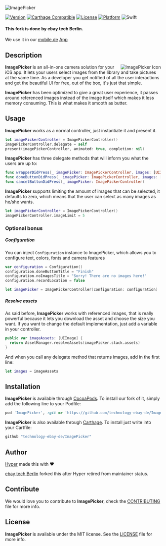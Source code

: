 ![ImagePicker](https://github.com/technology-ebay-de/ImagePicker/blob/master/Resources/ImagePickerPresentation.png)

[![Version](https://img.shields.io/cocoapods/v/ImagePicker.svg?style=flat)](http://cocoadocs.org/docsets/ImagePicker)
[![Carthage Compatible](https://img.shields.io/badge/Carthage-compatible-4BC51D.svg?style=flat)](https://github.com/Carthage/Carthage)
[![License](https://img.shields.io/cocoapods/l/ImagePicker.svg?style=flat)](http://cocoadocs.org/docsets/ImagePicker)
[![Platform](https://img.shields.io/cocoapods/p/ImagePicker.svg?style=flat)](http://cocoadocs.org/docsets/ImagePicker)
![Swift](https://img.shields.io/badge/%20in-swift%204.2-orange.svg)

#### This fork is done by ebay tech Berlin. 
We use it in our [mobile.de](https://www.mobile.de) [App](https://itunes.apple.com/de/app/mobile.de-mobile-autoborse/id378563358)

## Description

<img src="https://github.com/technology-ebay-de/ImagePicker/blob/master/Resources/ImagePickerIcon.png" alt="ImagePicker Icon" align="right" />

**ImagePicker** is an all-in-one camera solution for your iOS app. It lets your users select images from the library and take pictures at the same time. As a developer you get notified of all the user interactions and get the beautiful UI for free, out of the box, it's just that simple.

**ImagePicker** has been optimized to give a great user experience, it passes around referenced images instead of the image itself which makes it less memory consuming. This is what makes it smooth as butter.

## Usage

**ImagePicker** works as a normal controller, just instantiate it and present it.

```swift
let imagePickerController = ImagePickerController()
imagePickerController.delegate = self
present(imagePickerController, animated: true, completion: nil)
```

**ImagePicker** has three delegate methods that will inform you what the users are up to:

```swift
func wrapperDidPress(_ imagePicker: ImagePickerController, images: [UIImage])
func doneButtonDidPress(_ imagePicker: ImagePickerController, images: [UIImage])
func cancelButtonDidPress(_ imagePicker: ImagePickerController)
```

**ImagePicker** supports limiting the amount of images that can be selected, it defaults
to zero, which means that the user can select as many images as he/she wants.

```swift
let imagePickerController = ImagePickerController()
imagePickerController.imageLimit = 5
```

### Optional bonus

##### Configuration

You can inject `Configuration` instance to ImagePicker, which allows you to configure text, colors, fonts and camera features

```swift
var configuration = Configuration()
configuration.doneButtonTitle = "Finish"
configuration.noImagesTitle = "Sorry! There are no images here!"
configuration.recordLocation = false

let imagePicker = ImagePickerController(configuration: configuration)
```

##### Resolve assets

As said before, **ImagePicker** works with referenced images, that is really powerful because it lets you download the asset and choose the size you want. If you want to change the default implementation, just add a variable in your controller.

```swift
public var imageAssets: [UIImage] {
  return AssetManager.resolveAssets(imagePicker.stack.assets)
}
```

And when you call any delegate method that returns images, add in the first line:

```swift
let images = imageAssets
```

## Installation

**ImagePicker** is available through [CocoaPods](http://cocoapods.org). To install our fork of
it, simply add the following line to your Podfile:

```ruby
pod 'ImagePicker', :git => 'https://github.com/technology-ebay-de/ImagePicker.git', :tag => '3.1.1'
```

**ImagePicker** is also available through [Carthage](https://github.com/Carthage/Carthage).
To install just write into your Cartfile:

```ruby
github "technology-ebay-de/ImagePicker"
```

## Author

[Hyper](http://hyper.no) made this with ❤️

[ebay tech Berlin](https://ebaytech.berlin) forked this after Hyper retired from maintainer status.

## Contribute

We would love you to contribute to **ImagePicker**, check the [CONTRIBUTING](https://github.com/technology-ebay-de/ImagePicker/blob/master/CONTRIBUTING.md) file for more info.

## License

**ImagePicker** is available under the MIT license. See the [LICENSE](https://github.com/technology-ebay-de/ImagePicker/blob/master/LICENSE.md) file for more info.
